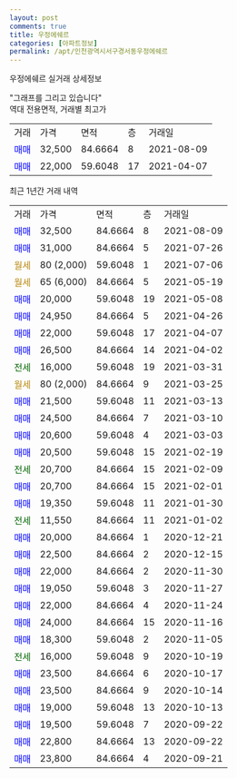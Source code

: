 ```yaml
---
layout: post
comments: true
title: 우정에쉐르
categories: [아파트정보]
permalink: /apt/인천광역시서구경서동우정에쉐르
---
```


우정에쉐르 실거래 상세정보

<script type="text/javascript">
  google.charts.load('current', {'packages':['line', 'corechart']});
  google.charts.setOnLoadCallback(drawChart);

  function drawChart() {
    var data = new google.visualization.DataTable();
    data.addColumn('date', '거래일');
    data.addColumn('number', "매매");
    data.addColumn('number', "전세");
    data.addColumn('number', "전매");

    data.addRows([[new Date(Date.parse("2021-08-09")), 32500, null, null], [new Date(Date.parse("2021-07-26")), 31000, null, null], [new Date(Date.parse("2021-07-06")), null, null, null], [new Date(Date.parse("2021-05-19")), null, null, null], [new Date(Date.parse("2021-05-08")), 20000, null, null], [new Date(Date.parse("2021-04-26")), 24950, null, null], [new Date(Date.parse("2021-04-07")), 22000, null, null], [new Date(Date.parse("2021-04-02")), 26500, null, null], [new Date(Date.parse("2021-03-31")), null, 16000, null], [new Date(Date.parse("2021-03-25")), null, null, null], [new Date(Date.parse("2021-03-13")), 21500, null, null], [new Date(Date.parse("2021-03-10")), 24500, null, null], [new Date(Date.parse("2021-03-03")), 20600, null, null], [new Date(Date.parse("2021-02-19")), 20500, null, null], [new Date(Date.parse("2021-02-09")), null, 20700, null], [new Date(Date.parse("2021-02-01")), 20700, null, null], [new Date(Date.parse("2021-01-30")), 19350, null, null], [new Date(Date.parse("2021-01-02")), null, 11550, null], [new Date(Date.parse("2020-12-21")), 20000, null, null], [new Date(Date.parse("2020-12-15")), 22500, null, null], [new Date(Date.parse("2020-11-30")), 22000, null, null], [new Date(Date.parse("2020-11-27")), 19050, null, null], [new Date(Date.parse("2020-11-24")), 22000, null, null], [new Date(Date.parse("2020-11-16")), 24000, null, null], [new Date(Date.parse("2020-11-05")), 18300, null, null], [new Date(Date.parse("2020-10-19")), null, 16000, null], [new Date(Date.parse("2020-10-17")), 23500, null, null], [new Date(Date.parse("2020-10-14")), 23500, null, null], [new Date(Date.parse("2020-10-13")), 19000, null, null], [new Date(Date.parse("2020-09-22")), 19500, null, null], [new Date(Date.parse("2020-09-22")), 22800, null, null], [new Date(Date.parse("2020-09-21")), 23800, null, null]]);

    var options = {
      hAxis: {
        format: 'yyyy/MM/dd'
      },    
      lineWidth: 0,
      pointsVisible: true,    
      title: '최근 1년간 유형별 실거래가 분포',
      legend: { position: 'bottom' }
    };

    var formatter = new google.visualization.NumberFormat({pattern:'###,###'} );
    formatter.format(data, 1);
    formatter.format(data, 2);
    
    setTimeout(function() {
        var chart = new google.visualization.LineChart(document.getElementById('columnchart_material'));
        chart.draw(data, (options));
        document.getElementById('loading').style.display = 'none';
    }, 1000);
  }
</script>


<div id="loading" style="z-index:20; display: block; margin-left: 0px">"그래프를 그리고 있습니다"</div>
<div id="columnchart_material" style="width: 95%; margin-left: 0px; display: block"></div>
<!-- contents start -->
역대 전용면적, 거래별 최고가
<table class="sortable">
    <tr>
      <td>거래</td>
      <td>가격</td>
      <td>면적</td>
      <td>층</td>
      <td>거래일</td>
    </tr>
        <tr>
          <td><a style="color: blue">매매</a></td>
          <td>32,500</td>
          <td>84.6664</td>
          <td>8</td>
          <td>2021-08-09</td>
        </tr>            <tr>
          <td><a style="color: blue">매매</a></td>
          <td>22,000</td>
          <td>59.6048</td>
          <td>17</td>
          <td>2021-04-07</td>
        </tr>        
    
    
</table>

최근 1년간 거래 내역

<table class="sortable">
    <tr>
      <td>거래</td>
      <td>가격</td>
      <td>면적</td>
      <td>층</td>
      <td>거래일</td>
    </tr>
    <tr>
      <td><a style="color: blue">매매</a></td>
      <td>32,500</td>
      <td>84.6664</td>
      <td>8</td>
      <td>2021-08-09</td>
    </tr>          <tr>
      <td><a style="color: blue">매매</a></td>
      <td>31,000</td>
      <td>84.6664</td>
      <td>5</td>
      <td>2021-07-26</td>
    </tr>          <tr>
      <td><a style="color: darkgoldenrod">월세</a></td>
      <td>80 (2,000)</td>
      <td>59.6048</td>
      <td>1</td>
      <td>2021-07-06</td>
    </tr>          <tr>
      <td><a style="color: darkgoldenrod">월세</a></td>
      <td>65 (6,000)</td>
      <td>84.6664</td>
      <td>5</td>
      <td>2021-05-19</td>
    </tr>          <tr>
      <td><a style="color: blue">매매</a></td>
      <td>20,000</td>
      <td>59.6048</td>
      <td>19</td>
      <td>2021-05-08</td>
    </tr>          <tr>
      <td><a style="color: blue">매매</a></td>
      <td>24,950</td>
      <td>84.6664</td>
      <td>5</td>
      <td>2021-04-26</td>
    </tr>          <tr>
      <td><a style="color: blue">매매</a></td>
      <td>22,000</td>
      <td>59.6048</td>
      <td>17</td>
      <td>2021-04-07</td>
    </tr>          <tr>
      <td><a style="color: blue">매매</a></td>
      <td>26,500</td>
      <td>84.6664</td>
      <td>14</td>
      <td>2021-04-02</td>
    </tr>          <tr>
      <td><a style="color: darkgreen">전세</a></td>
      <td>16,000</td>
      <td>59.6048</td>
      <td>19</td>
      <td>2021-03-31</td>
    </tr>          <tr>
      <td><a style="color: darkgoldenrod">월세</a></td>
      <td>80 (2,000)</td>
      <td>84.6664</td>
      <td>9</td>
      <td>2021-03-25</td>
    </tr>          <tr>
      <td><a style="color: blue">매매</a></td>
      <td>21,500</td>
      <td>59.6048</td>
      <td>11</td>
      <td>2021-03-13</td>
    </tr>          <tr>
      <td><a style="color: blue">매매</a></td>
      <td>24,500</td>
      <td>84.6664</td>
      <td>7</td>
      <td>2021-03-10</td>
    </tr>          <tr>
      <td><a style="color: blue">매매</a></td>
      <td>20,600</td>
      <td>59.6048</td>
      <td>4</td>
      <td>2021-03-03</td>
    </tr>          <tr>
      <td><a style="color: blue">매매</a></td>
      <td>20,500</td>
      <td>59.6048</td>
      <td>15</td>
      <td>2021-02-19</td>
    </tr>          <tr>
      <td><a style="color: darkgreen">전세</a></td>
      <td>20,700</td>
      <td>84.6664</td>
      <td>15</td>
      <td>2021-02-09</td>
    </tr>          <tr>
      <td><a style="color: blue">매매</a></td>
      <td>20,700</td>
      <td>84.6664</td>
      <td>15</td>
      <td>2021-02-01</td>
    </tr>          <tr>
      <td><a style="color: blue">매매</a></td>
      <td>19,350</td>
      <td>59.6048</td>
      <td>11</td>
      <td>2021-01-30</td>
    </tr>          <tr>
      <td><a style="color: darkgreen">전세</a></td>
      <td>11,550</td>
      <td>84.6664</td>
      <td>11</td>
      <td>2021-01-02</td>
    </tr>          <tr>
      <td><a style="color: blue">매매</a></td>
      <td>20,000</td>
      <td>84.6664</td>
      <td>1</td>
      <td>2020-12-21</td>
    </tr>          <tr>
      <td><a style="color: blue">매매</a></td>
      <td>22,500</td>
      <td>84.6664</td>
      <td>2</td>
      <td>2020-12-15</td>
    </tr>          <tr>
      <td><a style="color: blue">매매</a></td>
      <td>22,000</td>
      <td>84.6664</td>
      <td>2</td>
      <td>2020-11-30</td>
    </tr>          <tr>
      <td><a style="color: blue">매매</a></td>
      <td>19,050</td>
      <td>59.6048</td>
      <td>3</td>
      <td>2020-11-27</td>
    </tr>          <tr>
      <td><a style="color: blue">매매</a></td>
      <td>22,000</td>
      <td>84.6664</td>
      <td>4</td>
      <td>2020-11-24</td>
    </tr>          <tr>
      <td><a style="color: blue">매매</a></td>
      <td>24,000</td>
      <td>84.6664</td>
      <td>15</td>
      <td>2020-11-16</td>
    </tr>          <tr>
      <td><a style="color: blue">매매</a></td>
      <td>18,300</td>
      <td>59.6048</td>
      <td>2</td>
      <td>2020-11-05</td>
    </tr>          <tr>
      <td><a style="color: darkgreen">전세</a></td>
      <td>16,000</td>
      <td>59.6048</td>
      <td>9</td>
      <td>2020-10-19</td>
    </tr>          <tr>
      <td><a style="color: blue">매매</a></td>
      <td>23,500</td>
      <td>84.6664</td>
      <td>6</td>
      <td>2020-10-17</td>
    </tr>          <tr>
      <td><a style="color: blue">매매</a></td>
      <td>23,500</td>
      <td>84.6664</td>
      <td>9</td>
      <td>2020-10-14</td>
    </tr>          <tr>
      <td><a style="color: blue">매매</a></td>
      <td>19,000</td>
      <td>59.6048</td>
      <td>13</td>
      <td>2020-10-13</td>
    </tr>          <tr>
      <td><a style="color: blue">매매</a></td>
      <td>19,500</td>
      <td>59.6048</td>
      <td>7</td>
      <td>2020-09-22</td>
    </tr>          <tr>
      <td><a style="color: blue">매매</a></td>
      <td>22,800</td>
      <td>84.6664</td>
      <td>13</td>
      <td>2020-09-22</td>
    </tr>          <tr>
      <td><a style="color: blue">매매</a></td>
      <td>23,800</td>
      <td>84.6664</td>
      <td>4</td>
      <td>2020-09-21</td>
    </tr>      </table>
<!-- contents end -->    

